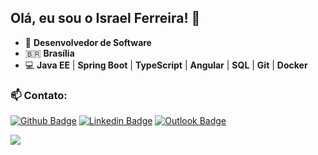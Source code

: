 ## Olá, eu sou o Israel Ferreira! 👋

- :man: **Desenvolvedor de Software**
- :brazil: **Brasília**
- :computer: **Java EE** | **Spring Boot** | **TypeScript** | **Angular** | **SQL** | **Git** | **Docker**


### :mailbox: Contato:
[![Github Badge](https://img.shields.io/badge/-GitHub-000?style=flat-square&logo=Github&logoColor=white&link=https://github.com/israelferreira)](https://github.com/israelferreira) [![Linkedin Badge](https://img.shields.io/badge/-LinkedIn-blue?style=flat-square&logo=Linkedin&logoColor=white&link=https://www.linkedin.com/in/israel-ferreira-filho/)](https://www.linkedin.com/in/israel-ferreira-filho/) [![Outlook Badge](https://img.shields.io/badge/email--000?style=social&logo=microsoft-outlook&logoColor=0078d4&link=mailto:israelferreira5@outlook.com)](mailto:israelferreira5@outlook.com)

<p align="left">
  <img align="left" src="https://github-readme-stats.vercel.app/api/?username=israelferreira&show_icons=true&count_private=true&include_all_commits=true&theme=dracula&title_color=(#2dde16)" />
</p>
